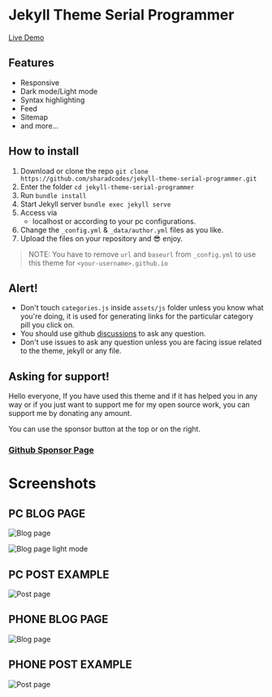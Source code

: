 # Jekyll Theme Serial Programmer

[Live Demo](https://sharadcodes.github.io/jekyll-theme-serial-programmer/)

## Features

- Responsive
- Dark mode/Light mode
- Syntax highlighting
- Feed
- Sitemap
- and more...

## How to install

1. Download or clone the repo
   `git clone https://github.com/sharadcodes/jekyll-theme-serial-programmer.git`
2. Enter the folder
   `cd jekyll-theme-serial-programmer`
3. Run
   `bundle install`
4. Start Jekyll server
   `bundle exec jekyll serve`
5. Access via
   - localhost or according to your pc configurations.
6. Change the `_config.yml` & `_data/author.yml` files as you like.
7. Upload the files on your repository and :sunglasses: enjoy.

> NOTE: You have to remove `url` and `baseurl` from `_config.yml` to use this theme for `<your-username>.github.io`

## Alert!

- Don't touch `categories.js` inside `assets/js` folder unless you know what you're doing, it is used for generating links for the particular category pill you click on.
- You should use github [discussions](https://github.com/sharadcodes/jekyll-theme-serial-programmer/discussions) to ask any question.
- Don't use issues to ask any question unless you are facing issue related to the theme, jekyll or any file.

## Asking for support!

Hello everyone, If you have used this theme and if it has helped you in any way or if you just want to support me for my open source work, you can support me by donating any amount.

You can use the sponsor button at the top or on the right.

### [Github Sponsor Page](https://github.com/sponsors/sharadcodes)

# Screenshots

## PC BLOG PAGE

![Blog page](https://raw.githubusercontent.com/sharadcodes/jekyll-theme-serial-programmer/main/screenshots/pc_blog_dm.png)

![Blog page light mode](https://raw.githubusercontent.com/sharadcodes/jekyll-theme-serial-programmer/main/screenshots/pc_blog_lm.png)

## PC POST EXAMPLE

![Post page](https://raw.githubusercontent.com/sharadcodes/jekyll-theme-serial-programmer/main/screenshots/pc_post.png)

## PHONE BLOG PAGE

![Blog page](https://raw.githubusercontent.com/sharadcodes/jekyll-theme-serial-programmer/main/screenshots/mobile_blog.png)

## PHONE POST EXAMPLE

![Post page](https://raw.githubusercontent.com/sharadcodes/jekyll-theme-serial-programmer/main/screenshots/mobile_post.png)
